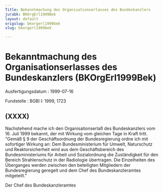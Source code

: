 ```yaml
---
Title: Bekanntmachung des Organisationserlasses des Bundeskanzlers
jurabk: BKOrgErl1999Bek
layout: default
origslug: bkorgerl1999bek
slug: bkorgerl1999bek

---
```


# Bekanntmachung des Organisationserlasses des Bundeskanzlers (BKOrgErl1999Bek)

Ausfertigungsdatum
:   1999-07-16

Fundstelle
:   BGBl I: 1999, 1723



## (XXXX)

Nachstehend mache ich den Organisationserlaß des Bundeskanzlers vom 16. Juli 1999 bekannt, der mit Wirkung vom gleichen Tage in Kraft tritt.
"Gemäß § 9 der Geschäftsordnung der Bundesregierung ordne ich mit sofortiger Wirkung an:
Dem Bundesministerium für Umwelt, Naturschutz und Reaktorsicherheit wird aus dem Geschäftsbereich des Bundesministeriums für Arbeit und Sozialordnung die Zuständigkeit für den Bereich Strahlenschutz in der Radiologie übertragen.
Die Einzelheiten des Überganges werden zwischen den beteiligten Mitgliedern der Bundesregierung geregelt und dem Chef des Bundeskanzleramtes mitgeteilt."

Der Chef des Bundeskanzleramtes

